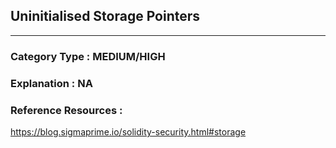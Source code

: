 ##   Uninitialised Storage Pointers  
   




   



---

### **Category Type** : MEDIUM/HIGH


### **Explanation** : NA




### **Reference Resources** : 
 https://blog.sigmaprime.io/solidity-security.html#storage